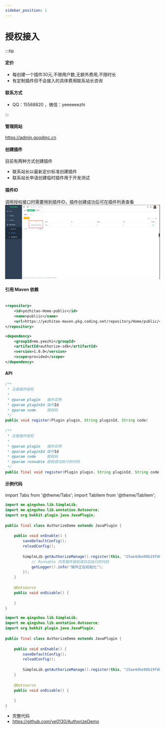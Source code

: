 ```yaml
---
sidebar_position: 1
---
```


# 授权接入

:::tip

#### 定价

- 每创建一个插件30元,不限用户数,无额外费用,不限时长
- 有定制插件但不会接入的具体费用联系站长咨询

#### 联系方式

- QQ：15568820 ，微信：yeeeeeezhi

:::

#### 管理网站

https://admin.goodmc.cn

#### 创建插件

目前有两种方式创建插件

- 联系站长以最新定价标准创建插件
- 联系站长申请创建临时插件用于开发测试

#### 插件ID

调用授权接口时需要用到插件ID，插件创建成功后可在插件列表查看
![](img/插件ID.png)


#### 引用 Maven 依赖

```xml

<repository>
    <id>yezhitao-Home-public</id>
    <name>publiic</name>
    <url>https://yezhitao-maven.pkg.coding.net/repository/Home/public/</url>
</repository>
```

```xml
<dependency>
    <groupId>me.yeezhi</groupId>
    <artifactId>authorize-sdk</artifactId>
    <version>1.0.0</version>
    <scope>provided</scope>
</dependency>
```

#### API

```java
/**
 * 注册插件授权
 *
 * @param plugin   插件实例
 * @param pluginId 插件Id
 * @param code     授权码
 */
public void register(Plugin plugin, String pluginId, String code)

/**
 * 注册插件授权
 *
 * @param plugin   插件实例
 * @param pluginId 插件Id
 * @param code     授权码
 * @param runnable 授权成功执行的代码
 */
public final void register(Plugin plugin, String pluginId, String code, Runnable runnable) 
```

#### 示例代码

import Tabs from '@theme/Tabs';
import TabItem from '@theme/TabItem';


<Tabs>
<TabItem value="demo1" label="示例1">

```java
import me.qingshou.lib.SimpleLib;
import me.qingshou.lib.anntation.Outsource;
import org.bukkit.plugin.java.JavaPlugin;

public final class AuthorizeDemo extends JavaPlugin {
    
    public void onEnable() {
        saveDefaultConfig();
        reloadConfig();

        SimpleLib.getAuthorizeManage().register(this, "25ae4dbe98b19fd6ae", getConfig().getString("config.code"), () -> {
            // Runnable 内写插件授权成功后执行的代码
            getLogger().info("插件正在初始化");
        });
    }

    @Outsource
    public void onDisable() {

    }
}
```

</TabItem>
<TabItem value="demo2" label="示例2">

```java
import me.qingshou.lib.SimpleLib;
import me.qingshou.lib.anntation.Outsource;
import org.bukkit.plugin.java.JavaPlugin;

public final class AuthorizeDemo extends JavaPlugin {
    
    public void onEnable() {
        saveDefaultConfig();
        reloadConfig();

        SimpleLib.getAuthorizeManage().register(this, "25ae4dbe98b19fd6ae", getConfig().getString("config.code"));
    }

    @Outsource
    public void onDisable() {

    }
}
```

</TabItem>
</Tabs>

- 完整代码
- https://github.com/ye0130/AuthorizeDemo

